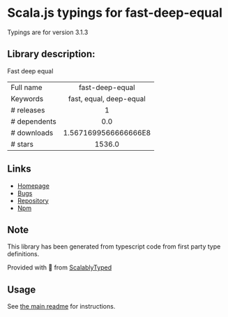 
# Scala.js typings for fast-deep-equal

Typings are for version 3.1.3

## Library description:
Fast deep equal

|                    |                 |
| ------------------ | :-------------: |
| Full name          | fast-deep-equal |
| Keywords           | fast, equal, deep-equal |
| # releases         | 1 |
| # dependents       | 0.0 |
| # downloads        | 1.5671699566666666E8 |
| # stars            | 1536.0 |

## Links
- [Homepage](https://github.com/epoberezkin/fast-deep-equal#readme)
- [Bugs](https://github.com/epoberezkin/fast-deep-equal/issues)
- [Repository](https://github.com/epoberezkin/fast-deep-equal)
- [Npm](https://www.npmjs.com/package/fast-deep-equal)
    


## Note
This library has been generated from typescript code from first party type definitions.

Provided with :purple_heart: from [ScalablyTyped](https://github.com/oyvindberg/ScalablyTyped)

## Usage
See [the main readme](../../readme.md) for instructions.


